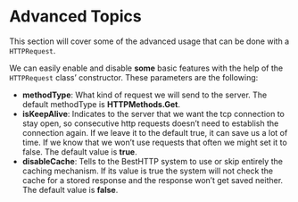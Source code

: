 # Advanced Topics
This section will cover some of the advanced usage that can be done with a `HTTPRequest`.

We can easily enable and disable **some** basic features with the help of the `HTTPRequest` class’ constructor. These parameters are the following:

- **methodType**: What kind of request we will send to the server. The default methodType is **HTTPMethods.Get**.
- **isKeepAlive**: Indicates to the server that we want the tcp connection to stay open, so consecutive http requests doesn’t need to establish the connection again. If we leave it to the default true, it can save us a lot of time. If we know that we won’t use requests that often we might set it to false. The default value is **true**.
- **disableCache**: Tells to the BestHTTP system to use or skip entirely the caching mechanism. If its value is true the system will not check the cache for a stored response and the response won’t get saved neither. The default value is **false**.

